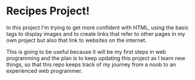 # Recipes Project!

In this project I'm trying to get more confident with HTML, using the basic tags to display images and to create links that refer to other pages in my own project but also that link to websites on the internet.

This is going to be useful because it will be my first steps in web programming and the plan is to keep updating this project as I learn new things, so that this repo keeps track of my journey from a noob to an experienced web programmer.

